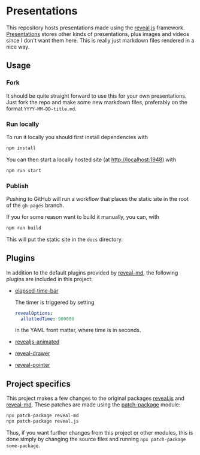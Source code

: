 # Presentations

This repository hosts presentations made using the [reveal.js] framework.
[Presentations] stores other kinds of presentations, plus images and videos since
I don't want them here. This is really just markdown files rendered in a nice way.

## Usage

### Fork

It should be quite straight forward to use this for your own presentations. Just fork
the repo and make some new markdown files, preferably on the format
`YYYY-MM-DD-title.md`.

### Run locally

To run it locally you should first install dependencies with

```sh
npm install
```

You can then start a locally hosted site (at
[http://localhost:1948](http://localhost:1948)) with

```sh
npm run start
```

### Publish

Pushing to GitHub will run a workflow that places the static site in the root of the
`gh-pages` branch.

If you for some reason want to build it manually, you can, with

```sh
npm run build
```

This will put the static site in the `docs` directory.

## Plugins

In addition to the default plugins provided by [reveal-md], the following plugins are
included in this project:

- [elapsed-time-bar]

  The timer is triggered by setting

  ```yaml
  revealOptions:
    allottedTime: 900000
  ```

  in the YAML front matter, where time is in seconds.

- [revealjs-animated]

- [reveal-drawer]

- [reveal-pointer]

## Project specifics

This project makes a few changes to the original packages [reveal.js] and [reveal-md].
These patches are made using the [patch-package] module:

```sh
npx patch-package reveal-md
npx patch-package reveal.js
```

Thus, if you want further changes from this project or other modules, this is done
simply by changing the source files and running `npx patch-package some-package`.

[presentations]: https://github.com/engeir/presentations
[spotlight]: https://github.com/denniskniep/reveal.js-plugin-spotlight
[elapsed-time-bar]: https://github.com/tkrkt/reveal.js-elapsed-time-bar
[revealjs-animated]: https://github.com/rogeralmeida/revealjs-animated
[reveal-drawer]: https://github.com/burnpiro/reveal-drawer
[reveal-pointer]: https://github.com/burnpiro/reveal-pointer
[reveal.js]: https://revealjs.com
[reveal-md]: https://github.com/webpro/reveal-md
[patch-package]: https://www.npmjs.com/package/patch-package

